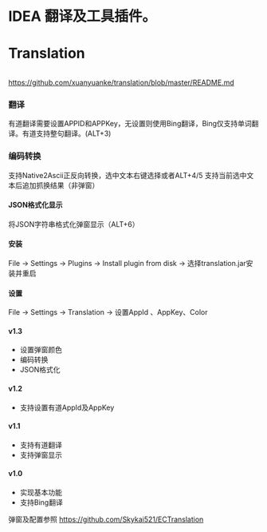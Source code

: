 # IDEA 翻译及工具插件。

# Translation

######
https://github.com/xuanyuanke/translation/blob/master/README.md

### 翻译

有道翻译需要设置APPID和APPKey，无设置则使用Bing翻译，Bing仅支持单词翻译。有道支持整句翻译。(ALT+3)

### 编码转换
支持Native2Ascii正反向转换，选中文本右键选择或者ALT+4/5
支持当前选中文本后追加抓换结果（非弹窗）


#### JSON格式化显示

将JSON字符串格式化弹窗显示（ALT+6）

#### 安装

File -> Settings -> Plugins -> Install plugin from disk -> 选择translation.jar安装并重启

#### 设置
File -> Settings -> Translation -> 设置AppId 、AppKey、Color

#### v1.3 
* 设置弹窗颜色
* 编码转换
* JSON格式化

#### v1.2
* 支持设置有道AppId及AppKey

#### v1.1
* 支持有道翻译
* 支持弹窗显示

#### v1.0
* 实现基本功能
* 支持Bing翻译

弹窗及配置参照
https://github.com/Skykai521/ECTranslation
